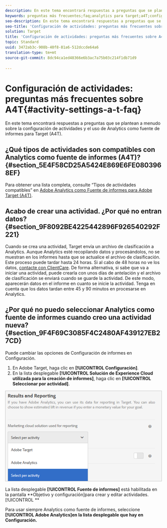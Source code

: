 ```yaml
---
description: En este tema encontrará respuestas a preguntas que se plantean a menudo sobre la configuración de actividades y el uso de Analytics como fuente de informes para Target (A4T).
keywords: preguntas más frecuentes;faq;analytics para target;a4T;configuración de actividades
seo-description: En este tema encontrará respuestas a preguntas que se plantean a menudo sobre la configuración de actividades y el uso de Analytics como fuente de informes para Target (A4T).
seo-title: 'Configuración de actividades: preguntas más frecuentes sobre A4T'
solution: Target
title: 'Configuración de actividades: preguntas más frecuentes sobre A4T'
topic: Standard
uuid: 3472ab3c-908b-40f8-81a6-512dccde64a6
translation-type: tm+mt
source-git-commit: 8dc94ca1ed48366e6b3ac7a75b03c214f1db71d9

---
```



# Configuración de actividades: preguntas más frecuentes sobre A4T{#activity-settings-a-t-faq}

En este tema encontrará respuestas a preguntas que se plantean a menudo sobre la configuración de actividades y el uso de Analytics como fuente de informes para Target (A4T).

## ¿Qué tipos de actividades son compatibles con Analytics como fuente de informes (A4T)?{#section_5E4F58CD25A5424E869E6FE0803968EF}

Para obtener una lista completa, consulte “Tipos de actividades compatibles” en [Adobe Analytics como Fuente de informes para Adobe Target (A4T)](../../../c-integrating-target-with-mac/a4t/a4t.md#concept_7540C8C04259434AB6EE33B09F47A1DE).

## Acabo de crear una actividad. ¿Por qué no entran datos? {#section_9F8092BE4225442896F926540292F221}

Cuando se crea una actividad, Target envía un archivo de clasificación a Analytics. Aunque Analytics esté recopilando datos y procesándolos, no se muestran en los informes hasta que se actualice el archivo de clasificación. Este proceso puede tardar hasta 24 horas. Si al cabo de 48 horas no ve los datos, [contacte con ClientCare](/help/cmp-resources-and-contact-information.md#reference_ACA3391A00EF467B87930A450050077C). De forma alternativa, si sabe que va a iniciar una actividad, puede crearla con unos días de antelación y el archivo de clasificación se enviará cuando se guarde la actividad. De este modo, aparecerán datos en el informe en cuanto se inicie la actividad. Tenga en cuenta que los datos tardan entre 45 y 90 minutos en procesarse en Analytics.

## ¿Por qué no puedo seleccionar Analytics como fuente de informes cuando creo una actividad nueva?  {#section_9F4F69C3085F4C2480AF439127EB27CD}

Puede cambiar las opciones de Configuración de informes en Configuración.

1. En Adobe Target, haga clic en **[!UICONTROL Configuración]**.
1. En la lista desplegable **[!UICONTROL Solución de Experience Cloud utilizada para la creación de informes]**, haga clic en **[!UICONTROL Seleccionar por actividad]**.

![](assets/select-per-activity.png)

La lista desplegable **[!UICONTROL Fuente de informes]** está habilitada en la pantalla **Objetivo y configuración]para crear y editar actividades.[!UICONTROL **

Para usar siempre Analytics como fuente de informes, seleccione **[!UICONTROL Adobe Analytics]en la lista desplegable que hay en Configuración.**
